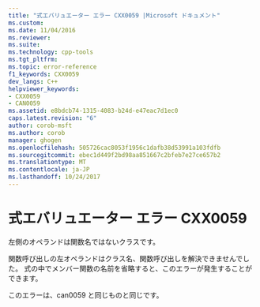 ```yaml
---
title: "式エバリュエーター エラー CXX0059 |Microsoft ドキュメント"
ms.custom: 
ms.date: 11/04/2016
ms.reviewer: 
ms.suite: 
ms.technology: cpp-tools
ms.tgt_pltfrm: 
ms.topic: error-reference
f1_keywords: CXX0059
dev_langs: C++
helpviewer_keywords:
- CXX0059
- CAN0059
ms.assetid: e8bdcb74-1315-4083-b24d-e47eac7d1ec0
caps.latest.revision: "6"
author: corob-msft
ms.author: corob
manager: ghogen
ms.openlocfilehash: 505726cac8053f1956c1dafb38d53991a103fdfb
ms.sourcegitcommit: ebec1d449f2bd98aa851667c2bfeb7e27ce657b2
ms.translationtype: MT
ms.contentlocale: ja-JP
ms.lasthandoff: 10/24/2017
---
```

# <a name="expression-evaluator-error-cxx0059"></a>式エバリュエーター エラー CXX0059
左側のオペランドは関数名ではないクラスです。  
  
 関数呼び出しの左オペランドはクラス名、関数呼び出しを解決できませんでした。 式の中でメンバー関数の名前を省略すると、このエラーが発生することができます。  
  
 このエラーは、can0059 と同じものと同じです。